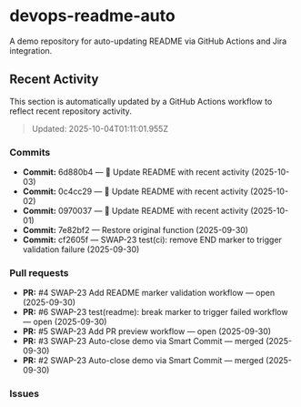 # devops-readme-auto
A demo repository for auto-updating README via GitHub Actions and Jira integration.

##  Recent Activity
This section is automatically updated by a GitHub Actions workflow to reflect recent repository activity.

<!--START_SECTION:activity-->
> Updated: 2025-10-04T01:11:01.955Z

### Commits
- **Commit:** 6d880b4 — 📄 Update README with recent activity (2025-10-03)
- **Commit:** 0c4cc29 — 📄 Update README with recent activity (2025-10-02)
- **Commit:** 0970037 — 📄 Update README with recent activity (2025-10-01)
- **Commit:** 7e82bf2 — Restore original function (2025-09-30)
- **Commit:** cf2605f — SWAP-23 test(ci): remove END marker to trigger validation failure (2025-09-30)

### Pull requests
- **PR:** #4 SWAP-23 Add README marker validation workflow — open (2025-09-30)
- **PR:** #6 SWAP-23 test(readme): break marker to trigger failed workflow — open (2025-09-30)
- **PR:** #5 SWAP-23 Add PR preview workflow — open (2025-09-30)
- **PR:** #3 SWAP-23 Auto-close demo via Smart Commit — merged (2025-09-30)
- **PR:** #2 SWAP-23 Auto-close demo via Smart Commit — merged (2025-09-30)

### Issues
<!--END_SECTION:activity-->


<!-- Smart Commit FINISH test -->
